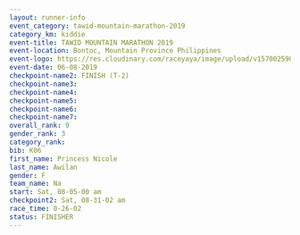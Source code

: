 ```yaml
---
layout: runner-info 
event_category: tawid-mountain-marathon-2019 
category_km: kiddie 
event-title: TAWID MOUNTAIN MARATHON 2019 
event-location: Bontoc, Mountain Province Philippines 
event-logo: https://res.cloudinary.com/raceyaya/image/upload/v1570025905/logo/tawid-mountain_shpquo.png 
event-date: 06-08-2019 
checkpoint-name2: FINISH (T-2) 
checkpoint-name3: 
checkpoint-name4: 
checkpoint-name5: 
checkpoint-name6: 
checkpoint-name7: 
overall_rank: 9
gender_rank: 3
category_rank: 
bib: K06
first_name: Princess Nicole
last_name: Awilan
gender: F
team_name: Na
start: Sat, 08-05-00 am
checkpoint2: Sat, 08-31-02 am
race_time: 0-26-02
status: FINISHER
---
```

